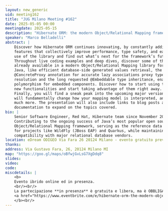 ```yaml
---
layout: new_generic
uid: meeting162
title: "JUG Milano Meeting #162"
date: 2025-05-05 00:00
meetingdate: 2025-05-15
description: "Hibernate ORM: the modern Object/Relational Mapping framework for Java"
speaker: "Marco Belladelli"
abstract: |
    Discover how Hibernate ORM continues innovating, by constantly adding
    features that collectively improve performance, type safety, and ease of
    use of the library and find out what’s next for the framework’s future.
    Throughout live coding examples and deep dives, discover some of the new features
    already available in a modern Object/Relational Mapping library for
    Java, like efficient database-side generated values retrieval, the new
    @ConcreteProxy annotation for accurate lazy associations proxy type
    resolution and the long requested @Embeddable type inheritance, enabling
    polymorphism for embedded components. Discover how to start using these
    new functionalities and start taking advantage of them right away.
    Finally, you will find a sneak peak into the upcoming major version 7.0 that
    will fundamentally change how your mapping model is interpreted, and
    much more. The presentation will also include links to blog posts and
    documentation to expand on the topics covered.
bio: |
    Senior Software Engineer, Red Hat, Hibernate team since November 2022.
    Contributing to the ongoing success of Java’s most popular open source
    Object/Relational Mapping framework, serving as the reference data layer
    for projects like WildFly (JBoss EAP) and Quarkus, while maintaining
    compatibility with major relational database vendors.
location: eDream ODIGEO Via Fara 26 20124 Milano - evento gratuito previa registrazione OBBLIGATORIA (vedi dettagli)
thanks: 
address: Via Gustavo Fara, 26, 20124 Milano MI
map: "https://goo.gl/maps/oBfwjGvLsG7XgDdq8"
slides: 
video: 
code:
miscdetails: |
    <b>
    Evento ibrido online ed in presenza.
    <br/><br/>
    La partecipazione **in presenza** è gratuita e libera, ma è OBBLIGATORIA la registrazione su:
    <a href="https://www.eventbrite.com/e/hibernate-orm-the-modern-objectrelational-mapping-framework-for-java-tickets-1360723734319?aff=oddtdtcreator">form di registrazione per partecipare a JUG Milano in presenza</a>
    </b><br/>
---
```

